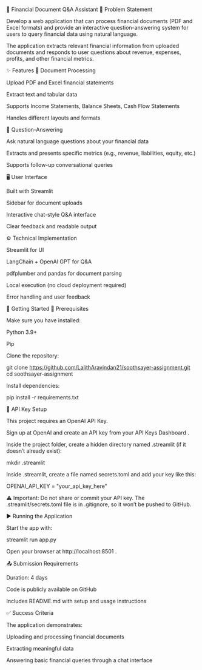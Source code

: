 📘 Financial Document Q&A Assistant
🎯 Problem Statement

Develop a web application that can process financial documents (PDF and Excel formats) and provide an interactive question-answering system for users to query financial data using natural language.

The application extracts relevant financial information from uploaded documents and responds to user questions about revenue, expenses, profits, and other financial metrics.

✨ Features
📂 Document Processing

Upload PDF and Excel financial statements

Extract text and tabular data

Supports Income Statements, Balance Sheets, Cash Flow Statements

Handles different layouts and formats

💬 Question-Answering

Ask natural language questions about your financial data

Extracts and presents specific metrics (e.g., revenue, liabilities, equity, etc.)

Supports follow-up conversational queries

🖥️ User Interface

Built with Streamlit

Sidebar for document uploads

Interactive chat-style Q&A interface

Clear feedback and readable output

⚙️ Technical Implementation

Streamlit for UI

LangChain + OpenAI GPT for Q&A

pdfplumber and pandas for document parsing

Local execution (no cloud deployment required)

Error handling and user feedback

🚀 Getting Started
🔧 Prerequisites

Make sure you have installed:

Python 3.9+

Pip

Clone the repository:

git clone https://github.com/LalithAravindan21/soothsayer-assignment.git
cd soothsayer-assignment


Install dependencies:

pip install -r requirements.txt

🔑 API Key Setup

This project requires an OpenAI API Key.

Sign up at OpenAI
 and create an API key from your API Keys Dashboard
.

Inside the project folder, create a hidden directory named .streamlit (if it doesn’t already exist):

mkdir .streamlit


Inside .streamlit, create a file named secrets.toml and add your key like this:

OPENAI_API_KEY = "your_api_key_here"


⚠️ Important: Do not share or commit your API key.
The .streamlit/secrets.toml file is in .gitignore, so it won’t be pushed to GitHub.

▶️ Running the Application

Start the app with:

streamlit run app.py


Open your browser at http://localhost:8501
.

📤 Submission Requirements

Duration: 4 days

Code is publicly available on GitHub

Includes README.md with setup and usage instructions

✅ Success Criteria

The application demonstrates:

Uploading and processing financial documents

Extracting meaningful data

Answering basic financial queries through a chat interface
